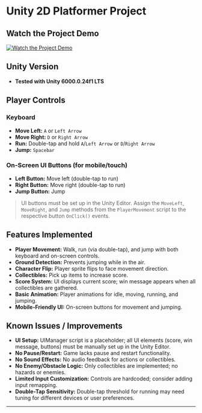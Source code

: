 # Unity 2D Platformer Project

## Watch the Project Demo
[![Watch the Project Demo](Assets/Sprites/thumbnail.png)](https://youtu.be/hZu5eNQU0SQ)
## Unity Version
- **Tested with Unity 6000.0.24f1 LTS**  


## Player Controls

### Keyboard
- **Move Left:** `A` or `Left Arrow`
- **Move Right:** `D` or `Right Arrow`
- **Run:** Double-tap and hold `A`/`Left Arrow` or `D`/`Right Arrow`
- **Jump:** `Spacebar`

### On-Screen UI Buttons (for mobile/touch)
- **Left Button:** Move left (double-tap to run)
- **Right Button:** Move right (double-tap to run)
- **Jump Button:** Jump

> UI buttons must be set up in the Unity Editor. Assign the `MoveLeft`, `MoveRight`, and `Jump` methods from the `PlayerMovement` script to the respective button `OnClick()` events.

## Features Implemented
- **Player Movement:** Walk, run (via double-tap), and jump with both keyboard and on-screen controls.
- **Ground Detection:** Prevents jumping while in the air.
- **Character Flip:** Player sprite flips to face movement direction.
- **Collectibles:** Pick up items to increase score.
- **Score System:** UI displays current score; win message appears when all collectibles are gathered.
- **Basic Animation:** Player animations for idle, moving, running, and jumping.
- **Mobile-Friendly UI:** On-screen buttons for movement and jumping.

## Known Issues / Improvements
- **UI Setup:** UIManager script is a placeholder; all UI elements (score, win message, buttons) must be manually set up in the Unity Editor.
- **No Pause/Restart:** Game lacks pause and restart functionality.
- **No Sound Effects:** No audio feedback for actions or collectibles.
- **No Enemy/Obstacle Logic:** Only collectibles are implemented; no hazards or enemies.
- **Limited Input Customization:** Controls are hardcoded; consider adding input remapping.
- **Double-Tap Sensitivity:** Double-tap threshold for running may need tuning for different devices or user preferences.

---
